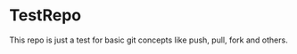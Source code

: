 TestRepo
========

This repo is just a test for basic git concepts like push, pull, fork and others.